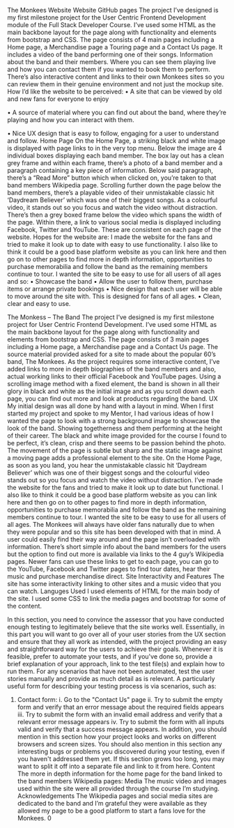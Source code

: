 The Monkees Website 
Website GitHub pages
The project I’ve designed is my first milestone project for the User Centric Frontend Development module of the Full Stack Developer Course. I’ve used some HTML as the main backbone layout for the page along with functionality and elements from bootstrap and CSS. The page consists of 4 main pages including a Home page, a Merchandise page a Touring page and a Contact Us page. 
It includes a video of the band performing one of their songs. Information about the band and their members. Where you can see them playing live and how you can contact them if you wanted to book them to perform. There’s also interactive content and links to their own Monkees sites so you can review them in their genuine environment and not just the mockup site.
How I’d like the website to be perceived:
•	A site that can be viewed by old and new fans for everyone to enjoy

•	A source of material where you can find out about the band, where they’re playing and how you can interact with them.

•	Nice UX design that is easy to follow, engaging for a user to understand and follow. 
Home Page
On the Home Page, a striking black and white image is displayed with page links to in the very top menu. Below the image are 4 individual boxes displaying each band member. The box lay out has a clean grey frame and within each frame, there’s a photo of a band member and a paragraph containing a key piece of information. Below said paragraph, there’s a “Read More” button which when clicked on, you’re taken to that band members Wikipedia page. 
Scrolling further down the page below the band members, there’s a playable video of their unmistakable classic hit ‘Daydream Believer’ which was one of their biggest songs. As a colourful video, it stands out so you focus and watch the video without distraction. 
There’s then a grey boxed frame below the video which spans the width of the page. Within there, a link to various social media is displayed including Facebook, Twitter and YouTube. These are consistent on each page of the website.
Hopes for the website are:
I made the website for the fans and tried to make it look up to date with easy to use functionality. I also like to think it could be a good base platform website as you can link here and then go on to other pages to find more in depth information, opportunities to purchase memorabilia and follow the band as the remaining members continue to tour. I wanted the site to be easy to use for all users of all ages and so:
•	Showcase the band 
•	Allow the user to follow them, purchase items or arrange private bookings
•	Nice design that each user will be able to move around the site with. This is designed for fans of all ages.
•	Clean, clear and easy to use.


The Monkess – The Band
The project I’ve designed is my first milestone project for User Centric Frontend Development. I’ve used some HTML as the main backbone layout for the page along with functionality and elements from bootstrap and CSS. The page consists of 3 main pages including a Home page, a Merchandise page and a Contact Us page. The source material provided asked for a site to made about the popular 60’s band, The Monkees. As the project requires some interactive content, I’ve added links to more in depth biographies of the band members and also, actual working links to their official Facebook and YouTube pages.
Using a scrolling image method with a fixed element, the band is shown in all their glory in black and white as the initial image and as you scroll down each page, you can find out more and look at products regarding the band.
UX
My initial design was all done by hand with a layout in mind. When I first started my project and spoke to my Mentor, I had various ideas of how I wanted the page to look with a strong background image to showcase the look of the band. Showing togetherness and them performing at the height of their career. The black and white image provided for the course I found to be perfect, it’s clean, crisp and there seems to be passion behind the photo. 
The movement of the page is subtle but sharp and the static image against a moving page adds a professional element to the site. On the Home Page, as soon as you land, you hear the unmistakable classic hit ‘Daydream Believer’ which was one of their biggest songs and the colourful video stands out so you focus and watch the video without distraction.
I’ve made the website for the fans and tried to make it look up to date but functional. I also like to think it could be a good base platform website as you can link here and then go on to other pages to find more in depth information, opportunities to purchase memorabilia and follow the band as the remaining members continue to tour.
I wanted the site to be easy to use for all users of all ages. The Monkees will always have older fans naturally due to when they were popular and so this site has been developed with that in mind. A user could easily find their way around and the page isn’t overloaded with information. There’s short simple info about the band members for the users but the option to find out more is available via links to the 4 guy’s Wikipedia pages. Newer fans can use these links to get to each page, you can go to the YouTube, Facebook and Twitter pages to find tour dates, hear their music and purchase merchandise direct.
Site Interactivity and Features
The site has some interactivity linking to other sites and a music video that you can watch.
Languges Used
I used elements of HTML for the main body of the site. I used some CSS to link the media pages and bootstrap for some of the content.

In this section, you need to convince the assessor that you have conducted enough testing to legitimately believe that the site works well. Essentially, in this part you will want to go over all of your user stories from the UX section and ensure that they all work as intended, with the project providing an easy and straightforward way for the users to achieve their goals.
Whenever it is feasible, prefer to automate your tests, and if you've done so, provide a brief explanation of your approach, link to the test file(s) and explain how to run them.
For any scenarios that have not been automated, test the user stories manually and provide as much detail as is relevant. A particularly useful form for describing your testing process is via scenarios, such as:
1.	Contact form:
i.	Go to the "Contact Us" page
ii.	Try to submit the empty form and verify that an error message about the required fields appears
iii.	Try to submit the form with an invalid email address and verify that a relevant error message appears
iv.	Try to submit the form with all inputs valid and verify that a success message appears.
In addition, you should mention in this section how your project looks and works on different browsers and screen sizes.
You should also mention in this section any interesting bugs or problems you discovered during your testing, even if you haven't addressed them yet.
If this section grows too long, you may want to split it off into a separate file and link to it from here.
Content
The more in depth information for the home page for the band linked to the band members Wikipedia pages:
Media
The music video and images used within the site were all provided through the course I’m studying.
Acknowledgements
The Wikipedia pages and social media sites are dedicated to the band and I’m grateful they were available as they allowed my page to be a good platform to start a fans love for the Monkees.
0